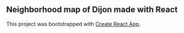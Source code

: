 ## Neighborhood map of Dijon made with React

This project was bootstrapped with [Create React App](https://github.com/facebookincubator/create-react-app).
